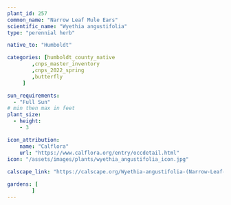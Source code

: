 ```yaml
---
plant_id: 257 
common_name: "Narrow Leaf Mule Ears"
scientific_name: "Wyethia angustifolia"
type: "perennial herb"

native_to: "Humboldt"

categories: [humboldt_county_native
        ,cnps_master_inventory
        ,cnps_2022_spring
        ,butterfly 
     ]

sun_requirements:
  - "Full Sun"
# min then max in feet
plant_size:
  - height: 
    - 3 

icon_attribution: 
    name: "Calflora"
    url: "https://www.calflora.org/entry/occdetail.html"
icon: "/assets/images/plants/wyethia_angustifolia_icon.jpg"
 
calscape_link: "https://calscape.org/Wyethia-angustifolia-(Narrow-Leaf-Mule-Ears)"

gardens: [
        ]
---
```








